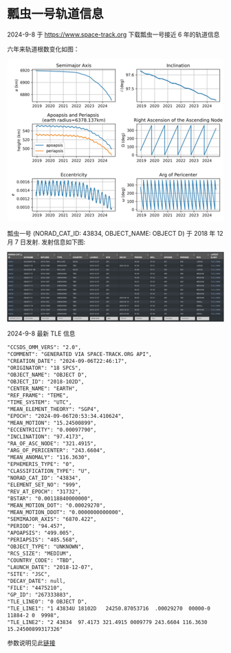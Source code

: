 # 瓢虫一号轨道信息

2024-9-8 于 https://www.space-track.org 下载瓢虫一号接近 6 年的轨道信息

六年来轨道根数变化如图：

![](elements.png)

瓢虫一号 (NORAD_CAT_ID: 43834, OBJECT_NAME: OBJECT D) 于 2018 年 12 月 7 日发射. 发射信息如下图:

![](发射信息.png)

2024-9-8 最新 TLE 信息

```
"CCSDS_OMM_VERS": "2.0",
"COMMENT": "GENERATED VIA SPACE-TRACK.ORG API",
"CREATION_DATE": "2024-09-06T22:46:17",
"ORIGINATOR": "18 SPCS",
"OBJECT_NAME": "OBJECT D",
"OBJECT_ID": "2018-102D",
"CENTER_NAME": "EARTH",
"REF_FRAME": "TEME",
"TIME_SYSTEM": "UTC",
"MEAN_ELEMENT_THEORY": "SGP4",
"EPOCH": "2024-09-06T20:53:34.410624",
"MEAN_MOTION": "15.24500899",
"ECCENTRICITY": "0.00097790",
"INCLINATION": "97.4173",
"RA_OF_ASC_NODE": "321.4915",
"ARG_OF_PERICENTER": "243.6604",
"MEAN_ANOMALY": "116.3630",
"EPHEMERIS_TYPE": "0",
"CLASSIFICATION_TYPE": "U",
"NORAD_CAT_ID": "43834",
"ELEMENT_SET_NO": "999",
"REV_AT_EPOCH": "31732",
"BSTAR": "0.00118840000000",
"MEAN_MOTION_DOT": "0.00029270",
"MEAN_MOTION_DDOT": "0.0000000000000",
"SEMIMAJOR_AXIS": "6870.422",
"PERIOD": "94.457",
"APOAPSIS": "499.005",
"PERIAPSIS": "485.568",
"OBJECT_TYPE": "UNKNOWN",
"RCS_SIZE": "MEDIUM",
"COUNTRY_CODE": "TBD",
"LAUNCH_DATE": "2018-12-07",
"SITE": "JSC",
"DECAY_DATE": null,
"FILE": "4475210",
"GP_ID": "267333883",
"TLE_LINE0": "0 OBJECT D",
"TLE_LINE1": "1 43834U 18102D   24250.87053716  .00029270  00000-0  11884-2 0  9998",
"TLE_LINE2": "2 43834  97.4173 321.4915 0009779 243.6604 116.3630 15.24500899317326"
```

参数说明见此[链接](https://www.space-track.org/documentation#legend)